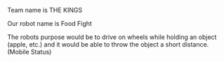 Team name is THE KINGS

Our robot name is Food Fight

The robots purpose would be to drive on wheels while holding an object (apple, etc.) and it would be able to throw the object a short distance. (Mobile Status)
